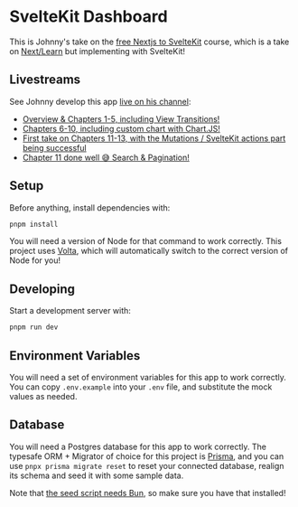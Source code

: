 # SvelteKit Dashboard

This is Johnny's take on the [free Nextjs to SvelteKit](https://johnnify.com/learn/nextjs-to-sveltekit) course, which is a take on [Next/Learn](https://nextjs.org/learn) but implementing with SvelteKit!

## Livestreams

See Johnny develop this app [live on his channel](https://www.youtube.com/@johnnifytech):

- [Overview & Chapters 1-5, including View Transitions!](https://www.youtube.com/watch?v=0o1tqcui1k8)
- [Chapters 6-10, including custom chart with Chart.JS!](https://www.youtube.com/watch?v=jKehybNqzio)
- [First take on Chapters 11-13, with the Mutations / SvelteKit actions part being successful](https://www.youtube.com/watch?v=sVa3sZvkUUk)
- [Chapter 11 done well 😅 Search & Pagination!](https://www.youtube.com/watch?v=iu4ngNRLaCI)

## Setup

Before anything, install dependencies with:

```bash
pnpm install
```

You will need a version of Node for that command to work correctly. This project uses [Volta](https://volta.sh/), which will automatically switch to the correct version of Node for you!

## Developing

Start a development server with:

```bash
pnpm run dev
```

## Environment Variables

You will need a set of environment variables for this app to work correctly. You can copy `.env.example` into your `.env` file, and substitute the mock values as needed.

## Database

You will need a Postgres database for this app to work correctly. The typesafe ORM + Migrator of choice for this project is [Prisma](https://www.prisma.io/), and you can use `pnpx prisma migrate reset` to reset your connected database, realign its schema and seed it with some sample data.

Note that [the seed script needs Bun](https://bun.sh/), so make sure you have that installed!
